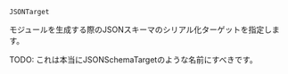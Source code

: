 ```
JSONTarget
```

モジュールを生成する際のJSONスキーマのシリアル化ターゲットを指定します。

TODO: これは本当にJSONSchemaTargetのような名前にすべきです。
